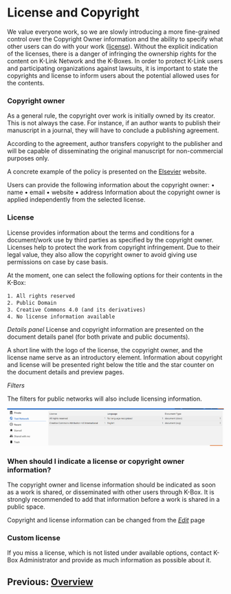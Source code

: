 # License and Copyright

We value everyone work, so we are slowly introducing a more fine-grained control over the Copyright Owner information and the ability to specify what other users can do with your work ([license](#license)).
Without the explicit indication of the licenses, there is a danger of infringing the ownership rights for the content on K-Link Network and the K-Boxes. In order to protect K-Link users and participating organizations against lawsuits, it is important to state the copyrights and license to inform users about the potential allowed uses for the contents. 

### Copyright owner

As a general rule, the copyright over work is initially owned by its creator. This is not always the case. For instance, if an author wants to publish their manuscript in a journal, they will have to conclude a publishing agreement. 

According to the agreement, author transfers copyright to the publisher and will be capable of disseminating the original manuscript for non-commercial purposes only.

A concrete example of the policy is presented on the [Elsevier](https://www.elsevier.com/about/our-business/policies/copyright) website.

Users can provide the following information about the copyright owner:
    • name
    • email
    • website
    • address
Information about the copyright owner is applied independently from the selected license. 

### <a id="license"></a>License

License provides information about the terms and conditions for a document/work use by third parties as specified by the copyright owner. Licenses help to protect the work from copyright infringement. Due to their legal value, they also allow the copyright owner to avoid giving use permissions on case by case basis.

At the moment, one can select the following options for their contents in the K-Box:

    1. All rights reserved
    2. Public Domain
    3. Creative Commons 4.0 (and its derivatives)
    4. No license information available

_Details panel_
License and copyright information are presented on the document details panel (for both private and public documents).

A short line with the logo of the license, the copyright owner, and the license name serve as an introductory element.
Information about copyright and license will be presented right below the title and the star counter on the document details and preview pages. 

_Filters_

The filters for public networks will also include licensing information.

![Filters](./img/license-filters.PNG)

### When should I indicate a license or copyright owner information?

The copyright owner and license information should be indicated as soon as a work is shared, or disseminated with other users through K-Box. It is strongly recommended to add that information before a work is shared in a public space.

Copyright and license information can be changed from the [_Edit_](https://git.klink.asia/main/k-box/blob/Update-Help-Project-section/docs/user/documents/upload-edit.md#edit) page

### Custom license

If you miss a license, which is not listed under available options, contact K-Box Administrator and provide as much information as possible about it.

## Previous: [Overview](./work-with-documents.md)            
